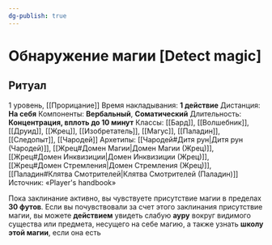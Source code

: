 ```yaml
---
dg-publish: true
---
```

# Обнаружение магии [Detect magic]
## Ритуал
1 уровень, [[Прорицание]]
Время накладывания: **1 действие**
Дистанция: **На себя**
Компоненты: **Вербальный**, **Соматический**
Длительность: **Концентрация, вплоть до 10 минут**
Классы: [[Бард]], [[Волшебник]], [[Друид]], [[Жрец]], [[Изобретатель]], [[Магус]], [[Паладин]], [[Следопыт]], [[Чародей]]
Архетипы: [[Чародей#Дитя рун|Дитя рун (Чародей)]], [[Жрец#Домен Магии|Домен Магии (Жрец)]], [[Жрец#Домен Инквизиции|Домен Инквизиции (Жрец)]], [[Жрец#Домен Стремления|Домен Стремления (Жрец)]], [[Паладин#Клятва Смотрителей|Клятва Смотрителей (Паладин)]]
Источник: «Player's handbook»

Пока заклинание активно, вы чувствуете присутствие магии в пределах **30 футов**. Если вы почувствовали за счет этого заклинания присутствие магии, вы можете **действием** увидеть слабую **ауру** вокруг видимого существа или предмета, несущего на себе магию, а также узнать **школу этой магии**, если она есть